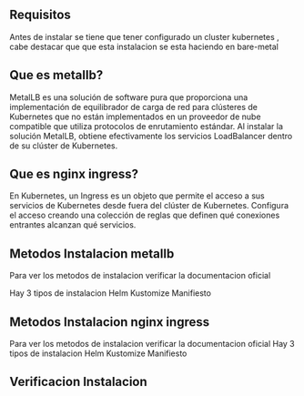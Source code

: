## Requisitos

Antes de instalar se tiene que tener configurado un cluster kubernetes , cabe destacar que que esta instalacion se esta haciendo en bare-metal

## Que es metallb?

MetalLB es una solución de software pura que proporciona una implementación de equilibrador de carga de red para clústeres de Kubernetes que no están implementados en un proveedor de nube compatible que utiliza protocolos de enrutamiento estándar. Al instalar la solución MetalLB, obtiene efectivamente los servicios LoadBalancer dentro de su clúster de Kubernetes.

## Que es nginx ingress?

En Kubernetes, un Ingress es un objeto que permite el acceso a sus servicios de Kubernetes desde fuera del clúster de Kubernetes. Configura el acceso creando una colección de reglas que definen qué conexiones entrantes alcanzan qué servicios.

## Metodos Instalacion metallb

Para ver los metodos de instalacion verificar la documentacion oficial 

Hay 3 tipos de instalacion
Helm
Kustomize
Manifiesto

## Metodos Instalacion nginx ingress

Para ver los metodos de instalacion verificar la documentacion oficial
Hay 3 tipos de instalacion
Helm
Kustomize
Manifiesto

## Verificacion Instalacion


